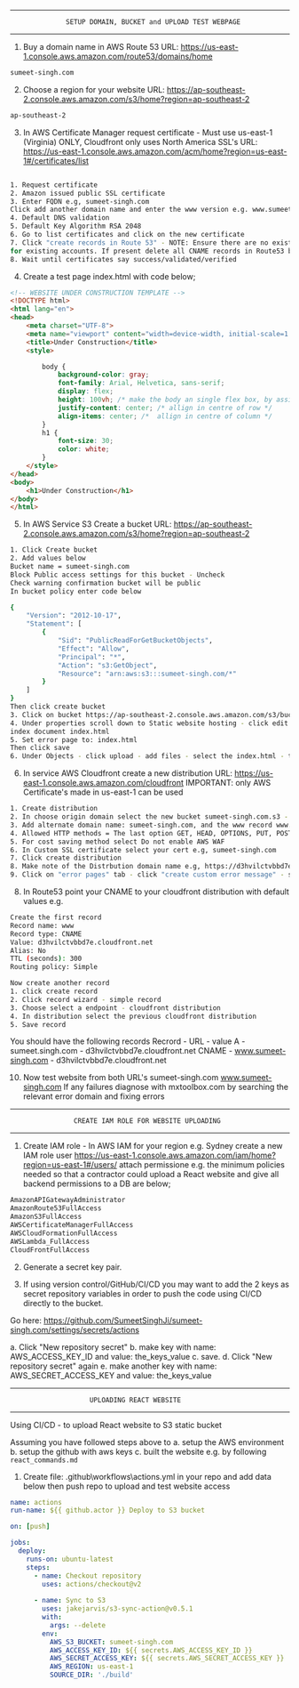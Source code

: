 ___________________________________________________________________________

                  SETUP DOMAIN, BUCKET and UPLOAD TEST WEBPAGE
___________________________________________________________________________

1. Buy a domain name in AWS Route 53
URL: https://us-east-1.console.aws.amazon.com/route53/domains/home
```bash
sumeet-singh.com
```

2. Choose a region for your website
URL: https://ap-southeast-2.console.aws.amazon.com/s3/home?region=ap-southeast-2  
```bash
ap-southeast-2
```

3. In AWS Certificate Manager request certificate - Must use us-east-1 (Virginia) ONLY, Cloudfront only uses North America SSL's
URL: https://us-east-1.console.aws.amazon.com/acm/home?region=us-east-1#/certificates/list
```bash

1. Request certificate
2. Amazon issued public SSL certificate
3. Enter FQDN e.g, sumeet-singh.com
Click add another domain name and enter the www version e.g. www.sumeet-singh.com
4. Default DNS validation
5. Default Key Algorithm RSA 2048
6. Go to list certificates and click on the new certificate
7. Click "create records in Route 53" - NOTE: Ensure there are no existing CNAME records in that domain
for existing accounts. If present delete all CNAME records in Route53 before clicking to add these new records
8. Wait until certificates say success/validated/verified
```

4. Create a test page index.html with code below;

```html
<!-- WEBSITE UNDER CONSTRUCTION TEMPLATE -->
<!DOCTYPE html>
<html lang="en">
<head>
    <meta charset="UTF-8">
    <meta name="viewport" content="width=device-width, initial-scale=1.0">
    <title>Under Construction</title>
    <style>

        body {
            background-color: gray;
            font-family: Arial, Helvetica, sans-serif;
            display: flex;
            height: 100vh; /* make the body an single flex box, by assigning it 100% of viewport */
            justify-content: center; /* allign in centre of row */
            align-items: center; /*  allign in centre of column */
        }
        h1 {
            font-size: 30;
            color: white;
        }
    </style>
</head>
<body>
    <h1>Under Construction</h1>
</body>
</html>

```

5. In AWS Service S3 Create a bucket
URL: https://ap-southeast-2.console.aws.amazon.com/s3/home?region=ap-southeast-2
```bash
1. Click Create bucket
2. Add values below
Bucket name = sumeet-singh.com
Block Public access settings for this bucket - Uncheck
Check warning confirmation bucket will be public
In bucket policy enter code below

{
    "Version": "2012-10-17",
    "Statement": [
        {
            "Sid": "PublicReadForGetBucketObjects",
            "Effect": "Allow",
            "Principal": "*",
            "Action": "s3:GetObject",
            "Resource": "arn:aws:s3:::sumeet-singh.com/*"
        }
    ]
}
Then click create bucket
3. Click on bucket https://ap-southeast-2.console.aws.amazon.com/s3/buckets/sumeet-singh.com?region=ap-southeast-2&bucketType=general&tab=objects 
4. Under properties scroll down to Static website hosting - click edit - enable
index document index.html
5. Set error page to: index.html
Then click save
6. Under Objects - click upload - add files - select the index.html - then click upload
```

6. In service AWS Cloudfront create a new distribution
URL: https://us-east-1.console.aws.amazon.com/cloudfront 
IMPORTANT: only AWS Certificate's made in us-east-1 can be used
```bash
1. Create distribution
2. In choose origin domain select the new bucket sumeet-singh.com.s3 - then click use website endpoint - then repeat until confirmed
3. Add alternate domain name: sumeet-singh.com, and the www record www.sumeet-singh.com
4. Allowed HTTP methods = The last option GET, HEAD, OPTIONS, PUT, POST, PATCH, DELETE - which will allow API usage
5. For cost saving method select Do not enable AWS WAF
6. In Custom SSL certificate select your cert e.g, sumeet-singh.com 
7. Click create distribution
8. Make note of the Distrbution domain name e.g, https://d3hvilctvbbd7e.cloudfront.net
9. Click on "error pages" tab - click "create custom error message" - set to 404 - set custom error - seto to 404 - set to /index.html
```

8. In Route53 point your CNAME to your cloudfront distribution with default values
e.g.
```bash
Create the first record
Record name: www
Record type: CNAME
Value: d3hvilctvbbd7e.cloudfront.net
Alias: No
TTL (seconds): 300
Routing policy: Simple

Now create another record
1. click create record
2. Click record wizard - simple record
3. Choose select a endpoint - cloudfront distribution
4. In distribution select the previous cloudfront distribution
5. Save record
```
You should have the following records
Recrord - URL - value
A - sumeet.singh.com - d3hvilctvbbd7e.cloudfront.net
CNAME - www.sumeet-singh.com - d3hvilctvbbd7e.cloudfront.net

10. Now test website from both URL's
sumeet-singh.com
www.sumeet-singh.com
If any failures diagnose with mxtoolbox.com by searching the relevant error domain and fixing errors


___________________________________________________________________________

                    CREATE IAM ROLE FOR WEBSITE UPLOADING
___________________________________________________________________________


1. Create IAM role - In AWS IAM for your region e.g. Sydney create a new IAM role user
https://us-east-1.console.aws.amazon.com/iam/home?region=us-east-1#/users/
attach permissione e.g. the minimum policies needed so that a contractor could upload
a React website and give all backend permissions to a DB are below;
```bash
AmazonAPIGatewayAdministrator
AmazonRoute53FullAccess
AmazonS3FullAccess
AWSCertificateManagerFullAccess
AWSCloudFormationFullAccess
AWSLambda_FullAccess
CloudFrontFullAccess
```

2. Generate a secret key pair.

3. If using version control/GitHub/CI/CD you may want to add
the 2 keys as secret repository variables in order to push the code using CI/CD directly
to the bucket.

Go here: https://github.com/SumeetSinghJi/sumeet-singh.com/settings/secrets/actions

a. Click "New repository secret"
b. make key with name: AWS_ACCESS_KEY_ID and value: the_keys_value
c. save.
d. Click "New repository secret" again
e. make another key with name: AWS_SECRET_ACCESS_KEY and value: the_keys_value


___________________________________________________________________________

                        UPLOADING REACT WEBSITE
___________________________________________________________________________


Using CI/CD - to upload React website to S3 static bucket

Assuming you have followed steps above to
a. setup the AWS environment
b. setup the github with aws keys
c. built the website e.g. by following ```react_commands.md```

1. Create file: .github\workflows\actions.yml in your repo and add data below then push repo to upload
and test website access

```yml
name: actions
run-name: ${{ github.actor }} Deploy to S3 bucket

on: [push]

jobs:
  deploy:
    runs-on: ubuntu-latest
    steps:
      - name: Checkout repository
        uses: actions/checkout@v2
      
      - name: Sync to S3
        uses: jakejarvis/s3-sync-action@v0.5.1
        with:
          args: --delete
        env:
          AWS_S3_BUCKET: sumeet-singh.com
          AWS_ACCESS_KEY_ID: ${{ secrets.AWS_ACCESS_KEY_ID }}
          AWS_SECRET_ACCESS_KEY: ${{ secrets.AWS_SECRET_ACCESS_KEY }}
          AWS_REGION: us-east-1
          SOURCE_DIR: './build'
```


